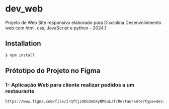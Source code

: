 # dev_web
Projeto de Web Site responsivo elaborado para Disciplina Desenvolvimento web com html, css, JavaScript e python - 2024.1


## Installation

```bash
$ npm install
```

## Prótotipo do Projeto no Figma

### 1- Aplicação Web para cliente realizar pedidos a um restaurante
```bash
https://www.figma.com/file/IrqTtjzUbG3eUXyBMEuLzT/Restaurante?type=design&node-id=247-1997&mode=design&t=mX8uVvC4I6mQFezf-0
```